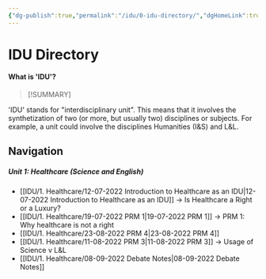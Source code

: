 ```yaml
---
{"dg-publish":true,"permalink":"/idu/0-idu-directory/","dgHomeLink":true,"dgPassFrontmatter":false}
---
```



# IDU Directory

#### What is 'IDU'?
> [!SUMMARY]
> 
'IDU' stands for "interdisciplinary unit". This means that it involves the synthetization of two (or more, but usually two) disciplines or subjects. For example, a unit could involve the disciplines Humanities (I&S) and L&L.  

## Navigation
##### Unit 1: Healthcare (Science and English)
- [[IDU/1. Healthcare/12-07-2022 Introduction to Healthcare as an IDU|12-07-2022 Introduction to Healthcare as an IDU]] → Is Healthcare a Right or a Luxury?
- [[IDU/1. Healthcare/19-07-2022 PRM 1|19-07-2022 PRM 1]]  → PRM 1: Why healthcare is not a right 
- [[IDU/1. Healthcare/23-08-2022 PRM 4|23-08-2022 PRM 4]]
- [[IDU/1. Healthcare/11-08-2022 PRM 3|11-08-2022 PRM 3]] → Usage of Science v L&L
- [[IDU/1. Healthcare/08-09-2022 Debate Notes|08-09-2022 Debate Notes]]